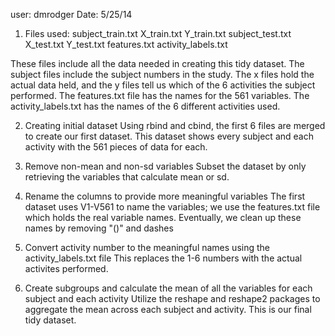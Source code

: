 user: dmrodger
Date: 5/25/14

1. Files used:
subject_train.txt
X_train.txt
Y_train.txt
subject_test.txt
X_test.txt
Y_test.txt
features.txt
activity_labels.txt

These files include all the data needed in creating this tidy dataset.
The subject files include the subject numbers in the study.
The x files hold the actual data held, and the y files tell us which of the 6 activities the 
subject performed.
The features.txt file has the names for the 561 variables.
The activity_labels.txt has the names of the 6 different activities used.


2. Creating initial dataset
Using rbind and cbind, the first 6 files are merged to create our first dataset.
This dataset shows every subject and each activity with the 561 pieces of data for each.

3. Remove non-mean and non-sd variables
Subset the dataset by only retrieving the variables that calculate mean or sd.

4. Rename the columns to provide more meaningful variables
The first dataset uses V1-V561 to name the variables; we use the features.txt file
which holds the real variable names. Eventually, we clean up these names by removing "()" and dashes

5. Convert activity number to the meaningful names using the activity_labels.txt file
This replaces the 1-6 numbers with the actual activites performed.

6. Create subgroups and calculate the mean of all the variables for each subject and each activity
Utilize the reshape and reshape2 packages to aggregate the mean across each subject and activity.
This is our final tidy dataset.